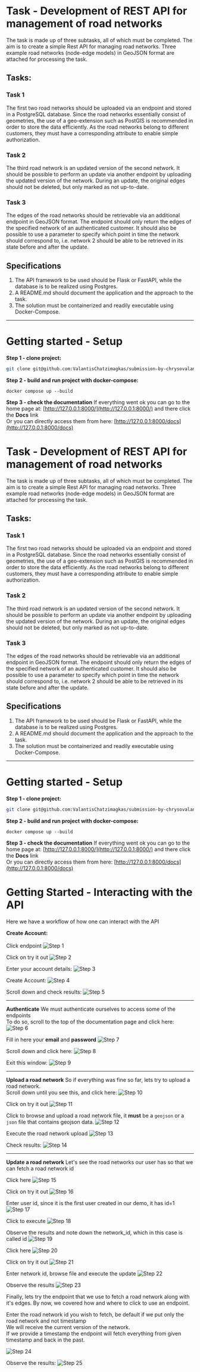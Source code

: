 # Task - Development of REST API for management of road networks
The task is made up of three subtasks, all of which must be completed. The aim is to create a simple Rest API for managing road networks. Three example road networks (node-edge models) in GeoJSON format are attached for processing the task.


## Tasks:
### Task 1

The first two road networks should be uploaded via an endpoint and stored in a PostgreSQL database. Since the road networks essentially consist of geometries, the use of a geo-extension such as PostGIS is recommended in order to store the data efficiently. As the road networks belong to different customers, they must have a corresponding attribute to enable simple authorization.

### Task 2

The third road network is an updated version of the second network. It should be possible to perform an update via another endpoint by uploading the updated version of the network. During an update, the original edges should not be deleted, but only marked as not up-to-date.

### Task 3

The edges of the road networks should be retrievable via an additional endpoint in GeoJSON format. The endpoint should only return the edges of the specified network of an authenticated customer. It should also be possible to use a parameter to specify which point in time the network should correspond to, i.e. network 2 should be able to be retrieved in its state before and after the update.


## Specifications


1. The API framework to be used should be Flask or FastAPI, while the database is to be realized using Postgres.
2. A README.md should document the application and the approach to the task.
3. The solution must be containerized and readily executable using Docker-Compose.

---

# Getting started - Setup
**Step 1 - clone project:**
```bash
git clone git@github.com:ValantisChatzimagkas/submission-by-chrysovalantis-chatzimagkas.git
```

**Step 2 - build and run project with docker-compose:**
```
docker compose up --build
```

**Step 3 -  check the documentation**
If everything went ok you can go to the home page at: [http://127.0.0.1:8000/](http://127.0.0.1:8000/) and there click the **Docs** link<br>
Or you can directly access them from here: [http://127.0.0.1:8000/docs](http://127.0.0.1:8000/docs)


# Task - Development of REST API for management of road networks
The task is made up of three subtasks, all of which must be completed. The aim is to create a simple Rest API for managing road networks. Three example road networks (node-edge models) in GeoJSON format are attached for processing the task.


## Tasks:
### Task 1

The first two road networks should be uploaded via an endpoint and stored in a PostgreSQL database. Since the road networks essentially consist of geometries, the use of a geo-extension such as PostGIS is recommended in order to store the data efficiently. As the road networks belong to different customers, they must have a corresponding attribute to enable simple authorization.

### Task 2

The third road network is an updated version of the second network. It should be possible to perform an update via another endpoint by uploading the updated version of the network. During an update, the original edges should not be deleted, but only marked as not up-to-date.

### Task 3

The edges of the road networks should be retrievable via an additional endpoint in GeoJSON format. The endpoint should only return the edges of the specified network of an authenticated customer. It should also be possible to use a parameter to specify which point in time the network should correspond to, i.e. network 2 should be able to be retrieved in its state before and after the update.


## Specifications


1. The API framework to be used should be Flask or FastAPI, while the database is to be realized using Postgres.
2. A README.md should document the application and the approach to the task.
3. The solution must be containerized and readily executable using Docker-Compose.

---

# Getting started - Setup
**Step 1 - clone project:**
```bash
git clone git@github.com:ValantisChatzimagkas/submission-by-chrysovalantis-chatzimagkas.git
```

**Step 2 - build and run project with docker-compose:**
```
docker compose up --build
```

**Step 3 -  check the documentation**
If everything went ok you can go to the home page at: [http://127.0.0.1:8000/](http://127.0.0.1:8000/) and there click the **Docs** link<br>
Or you can directly access them from here: [http://127.0.0.1:8000/docs](http://127.0.0.1:8000/docs)


# Getting Started - Interacting with the API
Here we have a workflow of how one can interact with the API

**Create Account:** 
<br><br>
Click endpoint
![Step 1](screenshots/create_account_step_1.png)

Click on try it out
![Step 2](screenshots/create_account_step_2.png)

Enter your account details:
![Step 3](screenshots/create_account_step_3.png)

Create Account:
![Step 4](screenshots/create_account_step_4.png)

Scroll down and check results:
![Step 5](screenshots/create_account_step_5.png)

---

**Authenticate**
We must authenticate ourselves to access some of the endpoints<br>
To do so, scroll to the top of the documentation page and click here:
![Step 6](screenshots/authenticate_step_1.png)


Fill in here your **email** and **password**
![Step 7](screenshots/authenticate_step_2.png)


Scroll down and click here:
![Step 8](screenshots/authenticate_step_3.png)

Exit this window:
![Step 9](screenshots/authenticate_step_4.png)

---

**Upload a road network**
So if everything was fine so far, lets try to upload a road network.<br>
Scroll down until you see this, and click here:
![Step 10](screenshots/Upload_road_network_step_1.png)

Click on try it out
![Step 11](screenshots/Upload_road_network_step_2.png)


Click to browse and upload a road network file, it **must** be a `geojson` or a `json` 
file that contains geojson data.
![Step 12](screenshots/Upload_road_network_step_3.png)

Execute the road network upload
![Step 13](screenshots/Upload_road_network_step_4.png)

Check results:
![Step 14](screenshots/Upload_road_network_step_5.png)

---

**Update a road network**
Let's see the road networks our user has so that we can fetch a road network id

Click here
![Step 15](screenshots/Update_network_step_1.png)

Click on try it out
![Step 16](screenshots/Update_network_step_2.png)

Enter user id, since it is the first user created in our demo, it has id=1
![Step 17](screenshots/Update_network_step_3.png)

Click to execute
![Step 18](screenshots/Update_network_step_4.png)

Observe the results and note down the network_id, which in this case is called id
![Step 19](screenshots/Update_network_step_5.png)

Click here
![Step 20](screenshots/Update_network_step_6.png)

Click on try it out
![Step 21](screenshots/Update_network_step_7.png)

Enter network id, browse file and execute the update
![Step 22](screenshots/Update_network_step_8.png)

Observe the results
![Step 23](screenshots/Update_network_step_9.png)

Finally, lets try the endpoint that we use to fetch a road network along with it's edges.
By now, we covered how and where to click to use an endpoint.

Enter the road network id you wish to fetch, be default if we put only the road network and not timestamp<br>
We will receive the current version of the network.<br>
If we provide a timestamp the endpoint will fetch everything from given timestamp and back in the past.

![Step 24](screenshots/Get_road_network_1.png)

Observe the results:
![Step 25](screenshots/Get_road_network_2.png)
